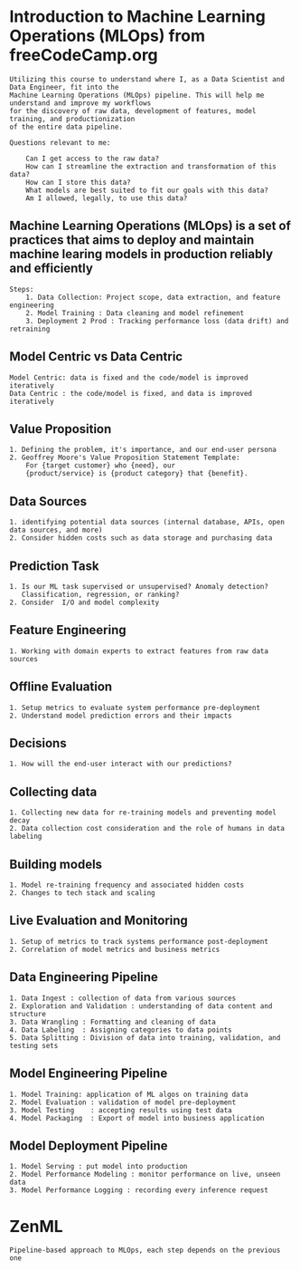 # Introduction to Machine Learning Operations (MLOps) from freeCodeCamp.org

    Utilizing this course to understand where I, as a Data Scientist and Data Engineer, fit into the 
    Machine Learning Operations (MLOps) pipeline. This will help me understand and improve my workflows
    for the discovery of raw data, development of features, model training, and productionization
    of the entire data pipeline. 

    Questions relevant to me:

        Can I get access to the raw data?
        How can I streamline the extraction and transformation of this data?
        How can I store this data? 
        What models are best suited to fit our goals with this data?
        Am I allowed, legally, to use this data?

## Machine Learning Operations (MLOps) is a set of practices that aims to deploy and maintain machine learing models in production reliably and efficiently
    Steps: 
        1. Data Collection: Project scope, data extraction, and feature engineering
        2. Model Training : Data cleaning and model refinement
        3. Deployment 2 Prod : Tracking performance loss (data drift) and retraining

## Model Centric vs Data Centric 
    Model Centric: data is fixed and the code/model is improved iteratively
    Data Centric : the code/model is fixed, and data is improved iteratively

## Value Proposition
    1. Defining the problem, it's importance, and our end-user persona
    2. Geoffrey Moore's Value Proposition Statement Template: 
        For {target customer} who {need}, our
        {product/service} is {product category} that {benefit}.

## Data Sources
    1. identifying potential data sources (internal database, APIs, open data sources, and more)
    2. Consider hidden costs such as data storage and purchasing data

## Prediction Task
    1. Is our ML task supervised or unsupervised? Anomaly detection? 
       Classification, regression, or ranking?
    2. Consider  I/O and model complexity

## Feature Engineering
    1. Working with domain experts to extract features from raw data sources

## Offline Evaluation
    1. Setup metrics to evaluate system performance pre-deployment
    2. Understand model prediction errors and their impacts

## Decisions
    1. How will the end-user interact with our predictions?

## Collecting data
    1. Collecting new data for re-training models and preventing model decay
    2. Data collection cost consideration and the role of humans in data labeling

## Building models
    1. Model re-training frequency and associated hidden costs
    2. Changes to tech stack and scaling

## Live Evaluation and Monitoring
    1. Setup of metrics to track systems performance post-deployment
    2. Correlation of model metrics and business metrics

## Data Engineering Pipeline
    1. Data Ingest : collection of data from various sources
    2. Exploration and Validation : understanding of data content and structure
    3. Data Wrangling : Formatting and cleaning of data
    4. Data Labeling  : Assigning categories to data points
    5. Data Splitting : Division of data into training, validation, and testing sets

## Model Engineering Pipeline
    1. Model Training: application of ML algos on training data
    2. Model Evaluation : validation of model pre-deployment
    3. Model Testing    : accepting results using test data
    4. Model Packaging  : Export of model into business application

## Model Deployment Pipeline
    1. Model Serving : put model into production
    2. Model Performance Modeling : monitor performance on live, unseen data
    3. Model Performance Logging : recording every inference request

# ZenML
    Pipeline-based approach to MLOps, each step depends on the previous one